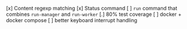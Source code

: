 [x] Content regexp matching
[x] Status command
[ ] `run` command that combines `run-manager` and `run-worker`
[.] 80% test coverage
[ ] docker + docker compose
[ ] better keyboard interrupt handling